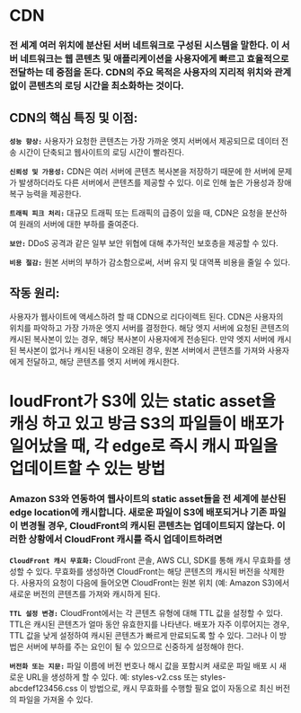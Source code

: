 # CDN
### 전 세계 여러 위치에 분산된 서버 네트워크로 구성된 시스템을 말한다. 이 서버 네트워크는 웹 콘텐츠 및 애플리케이션을 사용자에게 빠르고 효율적으로 전달하는 데 중점을 돈다. CDN의 주요 목적은 사용자의 지리적 위치와 관계없이 콘텐츠의 로딩 시간을 최소화하는 것이다.

## CDN의 핵심 특징 및 이점:

**```성능 향상:```** 사용자가 요청한 콘텐츠는 가장 가까운 엣지 서버에서 제공되므로 데이터 전송 시간이 단축되고 웹사이트의 로딩 시간이 빨라진다.

**```신뢰성 및 가용성:```** CDN은 여러 서버에 콘텐츠 복사본을 저장하기 때문에 한 서버에 문제가 발생하더라도 다른 서버에서 콘텐츠를 제공할 수 있다. 이로 인해 높은 가용성과 장애 복구 능력을 제공한다.

**```트래픽 피크 처리:```** 대규모 트래픽 또는 트래픽의 급증이 있을 때, CDN은 요청을 분산하여 원래의 서버에 대한 부하를 줄여준다.

**```보안:```** DDoS 공격과 같은 일부 보안 위협에 대해 추가적인 보호층을 제공할 수 있다.

**```비용 절감:```** 원본 서버의 부하가 감소함으로써, 서버 유지 및 대역폭 비용을 줄일 수 있다.

## 작동 원리:
사용자가 웹사이트에 액세스하려 할 때 CDN으로 리다이렉트 된다.
CDN은 사용자의 위치를 파악하고 가장 가까운 엣지 서버를 결정한다.
해당 엣지 서버에 요청된 콘텐츠의 캐시된 복사본이 있는 경우, 해당 복사본이 사용자에게 전송된다.
만약 엣지 서버에 캐시된 복사본이 없거나 캐시된 내용이 오래된 경우, 원본 서버에서 콘텐츠를 가져와 사용자에게 전달하고, 해당 콘텐츠를 엣지 서버에 캐시한다.

# loudFront가 S3에 있는 static asset을 캐싱 하고 있고 방금 S3의 파일들이 배포가 일어났을 때, 각 edge로 즉시 캐시 파일을 업데이트할 수 있는 방법
###  Amazon S3와 연동하여 웹사이트의 static asset들을 전 세계에 분산된 edge location에 캐시합니다. 새로운 파일이 S3에 배포되거나 기존 파일이 변경될 경우, CloudFront의 캐시된 콘텐츠는 업데이트되지 않는다. 이러한 상황에서 CloudFront 캐시를 즉시 업데이트하려면
**```CloudFront 캐시 무효화:```**
CloudFront 콘솔, AWS CLI, SDK를 통해 캐시 무효화를 생성할 수 있다.
무효화를 생성하면 CloudFront는 해당 콘텐츠의 캐시된 버전을 삭제한다.
사용자의 요청이 다음에 들어오면 CloudFront는 원본 위치 (예: Amazon S3)에서 새로운 버전의 콘텐츠를 가져와 캐시하게 된다.

**```TTL 설정 변경:```**
CloudFront에서는 각 콘텐츠 유형에 대해 TTL 값을 설정할 수 있다. TTL은 캐시된 콘텐츠가 얼마 동안 유효한지를 나타낸다.
배포가 자주 이루어지는 경우, TTL 값을 낮게 설정하여 캐시된 콘텐츠가 빠르게 만료되도록 할 수 있다. 그러나 이 방법은 서버에 부하를 주는 요인이 될 수 있으므로 신중하게 설정해야 한다.

**```버전화 또는 지문:```**
파일 이름에 버전 번호나 해시 값을 포함시켜 새로운 파일 배포 시 새로운 URL을 생성하게 할 수 있다.
예: styles-v2.css 또는 styles-abcdef123456.css
이 방법으로, 캐시 무효화를 수행할 필요 없이 자동으로 최신 버전의 파일을 가져올 수 있다.
